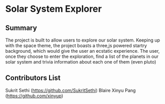 ﻿# Solar System Explorer
 
 ## Summary
 The project is built to allow users to explore our solar system. Keeping up with the space theme, the project boasts a three,js powered startry background, which would give the user an ecstatic experience. The user, once they choose to enter the exploration, find a list of the planets in our solar system and trivia information about each one of them (even pluto)
 
 ## Contributors List
 
 Sukrit Sethi (https://github.com/SukritSethi)
 Blaire Xinyu Pang (https://github.com/xinyup)
